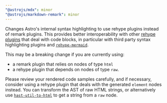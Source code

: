 ```yaml
---
"@astrojs/mdx": minor
"@astrojs/markdown-remark": minor
---
```


Changes Astro's internal syntax highlighting to use rehype plugins instead of remark plugins. This provides better interoperability with other [rehype plugins](https://github.com/rehypejs/rehype/blob/main/doc/plugins.md#list-of-plugins) that deal with code blocks, in particular with third party syntax highlighting plugins and [`rehype-mermaid`](https://github.com/remcohaszing/rehype-mermaid).

This may be a breaking change if you are currently using:
- a remark plugin that relies on nodes of type `html`
- a rehype plugin that depends on nodes of type `raw`. 

Please review your rendered code samples carefully, and if necessary, consider using a rehype plugin that deals with the generated `element` nodes instead. You can transform the AST of raw HTML strings, or alternatively use [`hast-util-to-html`](https://github.com/syntax-tree/hast-util-to-html) to get a string from a `raw` node.

